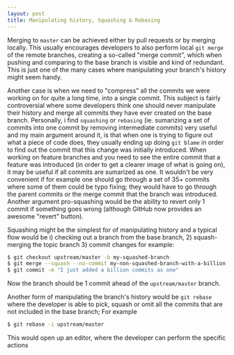 ```yaml
---
layout: post
title: Manipulating history, Squashing & Rebasing
---
```


Merging to `master` can be achieved either by pull requests or by merging locally. This usually encourages developers to also perform local `git merge` of the remote branches, creating a so-called "merge commit", which when pushing and comparing to the base branch is visible and kind of redundant. This is just one of the many cases where manipulating your branch's history might seem handy.

Another case is when we need to "compress" all the commits we were working on for quite a long time, into a single commit. This subject is fairly controversial where some developers think one should never manipulate their history and merge all commits they have ever created on the base branch. Personally, i find `squashing` or `rebasing` (ie. sumarizing a set of commits into one commit by removing intermediate commits) very useful and my main argument around it, is that when one is trying to figure out what a piece of code does, they usually ending up doing `git blame` in order to find out the commit that this change was initially introduced. When working on feature branches and you need to see the entire commit that a feature was introduced (in order to get a clearer image of what is going on), it may be useful if all commits are sumarized as one. It wouldn't be very convenient if for example one should go through a set of 35+ commits where some of them could be typo fixing; they would have to go through the parent commits or the merge commit that the branch was introduced. Another argument pro-squashing would be the ability to revert only 1 commit if something goes wrong (although GitHub now provides an awesome "revert" button).

Squashing might be the simplest for of manipulating history and a typical flow would be i) checking out a branch from the base branch, 2) squash-merging the topic branch 3) commit changes for example:

```bash
$ git checkout upstream/master -b my-squashed-branch
$ git merge --squash --no-commit my-non-squashed-branch-with-a-billion-commits
$ git commit -m "I just added a billion commits as one"
```

Now the branch should be 1 commit ahead of the `upstream/master` branch.

Another form of manipulating the branch's history would be `git rebase` where the developer is able to pick, squash or omit all the commits that are not included in the base branch; For example

```bash
$ git rebase -i upstream/master
```

This would open up an editor, where the developer can perform the specific actions